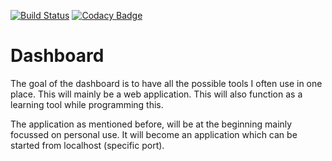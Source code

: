 [![Build Status](https://travis-ci.org/EvilAngel94/Uitprobeersels.svg?branch=master)](https://travis-ci.org/EvilAngel94/Uitprobeersels)
[![Codacy Badge](https://app.codacy.com/project/badge/Grade/764e12b0a8cf4cd3aa8a8b0f8d4c224d)](https://www.codacy.com/manual/michieldesmet1994/Dashboard?utm_source=github.com&amp;utm_medium=referral&amp;utm_content=EvilAngel94/Dashboard&amp;utm_campaign=Badge_Grade)
# Dashboard
The goal of the dashboard is to have all the possible tools I often use in one place. 
This will mainly be a web application. This will also function as a learning tool while programming this. 

The application as mentioned before, will be at the beginning mainly focussed on personal use. 
It will become an application which can be started from localhost (specific port). 
